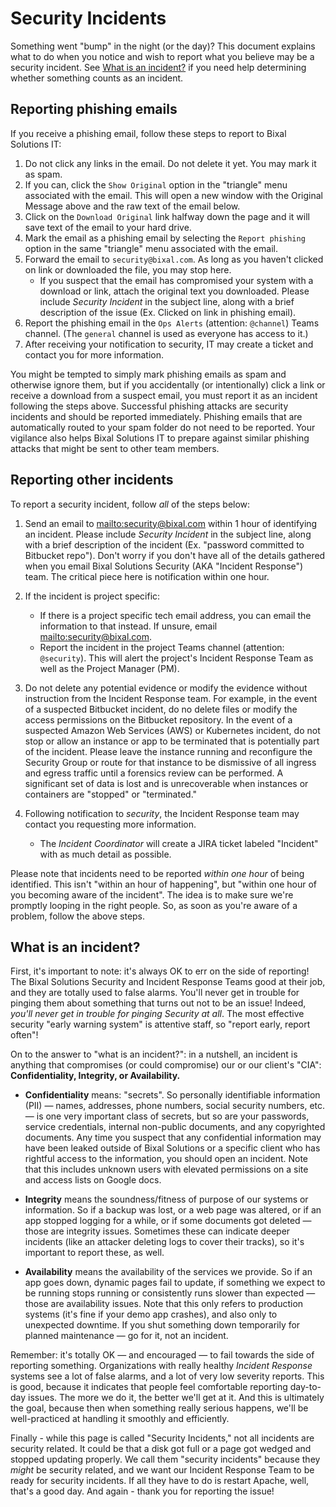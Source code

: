 # Security Incidents

Something went "bump" in the night (or the day)? This document explains what to do when you notice and wish to report what you believe may be a security incident. See [What is an incident?](#what-is-an-incident) if you need help determining whether something counts as an incident.

## Reporting phishing emails

If you receive a phishing email, follow these steps to report to Bixal Solutions IT:

1. Do not click any links in the email. Do not delete it yet. You may mark it as spam.
2. If you can, click the `Show Original` option in the "triangle" menu associated with the email. This will open a new window with the Original Message above and the raw text of the email below.
3. Click on the `Download Original` link halfway down the page and it will save text of the email to your hard drive.
4. Mark the email as a phishing email by selecting the `Report phishing` option in the same "triangle" menu associated with the email.
5. Forward the email to `security@bixal.com`. As long as you haven't clicked on link or downloaded the file, you may stop here.
   * If you suspect that the email has compromised your system with a download or link, attach the original text you downloaded. Please include *Security Incident* in the subject line, along with a brief description of the issue (Ex. Clicked on link in phishing email).
6. Report the phishing email in the `Ops Alerts` (attention: `@channel`) Teams channel. (The `general` channel is used as everyone has access to it.)
7. After receiving your notification to security, IT may create a ticket and contact you for more information.

You might be tempted to simply mark phishing emails as spam and otherwise ignore them, but if you accidentally (or intentionally) click a link or receive a download from a suspect email, you must report it as an incident following the steps above. Successful phishing attacks are security incidents and should be reported immediately. Phishing emails that are automatically routed to your spam folder do not need to be reported. Your vigilance also helps Bixal Solutions IT to prepare against similar phishing attacks that might be sent to other team members.

## Reporting other incidents

To report a security incident, follow *all* of the steps below:

1. Send an email to <mailto:security@bixal.com> within 1 hour of identifying an incident. Please include *Security Incident* in the subject line, along with a brief description of the incident (Ex. "password committed to Bitbucket repo"). Don't worry if you don't have all of the details gathered when you email Bixal Solutions Security (AKA "Incident Response") team. The critical piece here is notification within one hour.
2. If the incident is project specific:
   * If there is a project specific tech email address, you can email the information to that instead. If unsure, email <mailto:security@bixal.com>.
   * Report the incident in the project Teams channel (attention: `@security`). This will alert the project's Incident Response Team as well as the Project Manager (PM).

3. Do not delete any potential evidence or modify the evidence without instruction from the Incident Response team. For example, in the event of a suspected Bitbucket incident, do no delete files or modify the access permissions on the Bitbucket repository. In the event of a suspected Amazon Web Services (AWS) or Kubernetes incident, do not stop or allow an instance or app to be terminated that is potentially part of the incident. Please leave the instance running and reconfigure the Security Group or route for that instance to be dismissive of all ingress and egress traffic until a forensics review can be performed. A significant set of data is lost and is unrecoverable when instances or containers are "stopped" or "terminated."

4. Following notification to *security*, the Incident Response team may contact you requesting more information.
   * The *Incident Coordinator* will create a JIRA ticket labeled "Incident" with as much detail as possible.

Please note that incidents need to be reported *within one hour* of being identified. This isn't "within an hour of happening", but "within one hour of you becoming aware of the incident". The idea is to make sure we're promptly looping in the right people. So, as soon as you're aware of a problem, follow the above steps.

## What is an incident?

First, it's important to note: it's always OK to err on the side of reporting! The Bixal Solutions Security and Incident Response Teams good at their job, and they are totally used to false alarms. You'll never get in trouble for pinging them about something that turns out not to be an issue! Indeed, *you'll never get in trouble for pinging Security at all*. The most effective security "early warning system" is attentive staff, so "report early, report often"!

On to the answer to "what is an incident?": in a nutshell, an incident is anything that compromises (or could compromise) our or our client's "CIA": **Confidentiality, Integrity, or Availability.**

* **Confidentiality** means: "secrets". So personally identifiable information (PII) — names, addresses, phone numbers, social security numbers, etc. — is one very important class of secrets, but so are your passwords, service credentials, internal non-public documents, and any copyrighted documents. Any time you suspect that any confidential information may have been leaked outside of Bixal Solutions or a specific client who has rightful access to the information, you should open an incident. Note that this includes unknown users with elevated permissions on a site and access lists on Google docs.

* **Integrity** means the soundness/fitness of purpose of our systems or information. So if a backup was lost, or a web page was altered, or if an app stopped logging for a while, or if some documents got deleted — those are integrity issues. Sometimes these can indicate deeper incidents (like an attacker deleting logs to cover their tracks), so it's important to report these, as well.

* **Availability** means the availability of the services we provide. So if an app goes down, dynamic pages fail to update, if something we expect to be running stops running or consistently runs slower than expected — those are availability issues. Note that this only refers to production systems (it's fine if your demo app crashes), and also only to unexpected downtime. If you shut something down temporarily for planned maintenance — go for it, not an incident.

Remember: it's totally OK — and encouraged — to fail towards the side of reporting something. Organizations with really healthy *Incident Response* systems see a lot of false alarms, and a lot of very low severity reports. This is good, because it indicates that people feel comfortable reporting day-to-day issues. The more we do it, the better we'll get at it. And this is ultimately the goal, because then when something really serious happens, we'll be well-practiced at handling it smoothly and efficiently.

Finally - while this page is called "Security Incidents," not all incidents are security related. It could be that a disk got full or a page got wedged and stopped updating properly. We call them "security incidents" because they *might* be security related, and we want our Incident Response Team to be ready for security incidents. If all they have to do is restart Apache, well, that's a good day. And again - thank you for reporting the issue!

